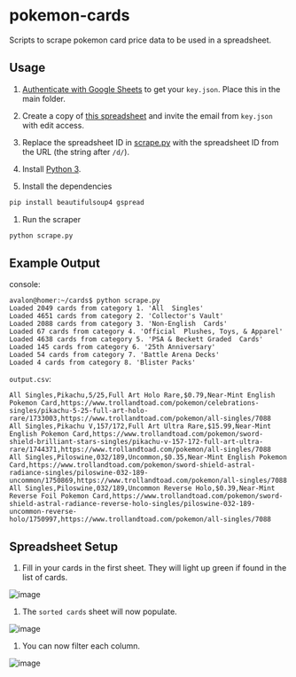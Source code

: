 # pokemon-cards

Scripts to scrape pokemon card price data to be used in a spreadsheet.

## Usage

1. [Authenticate with Google Sheets](https://docs.gspread.org/en/latest/oauth2.html) to get your `key.json`. Place this in the main folder.

1. Create a copy of [this spreadsheet](https://docs.google.com/spreadsheets/d/1qyP4u944LPuUsc1ZgTTibGZCifSkw76Vf6p7X0m9Hdg/edit?usp=sharing) and invite the email from `key.json` with edit access. 

1. Replace the spreadsheet ID in [scrape.py](scrape.py) with the spreadsheet ID from the URL (the string after `/d/`).

1. Install [Python 3](https://www.python.org/downloads/).

1. Install the dependencies
```bash
pip install beautifulsoup4 gspread
```

1. Run the scraper

```bash
python scrape.py
```


## Example Output

console:

```console
avalon@homer:~/cards$ python scrape.py 
Loaded 2049 cards from category 1. 'All  Singles'
Loaded 4651 cards from category 2. 'Collector's Vault'
Loaded 2088 cards from category 3. 'Non-English  Cards'
Loaded 67 cards from category 4. 'Official  Plushes, Toys, & Apparel'
Loaded 4638 cards from category 5. 'PSA & Beckett Graded  Cards'
Loaded 145 cards from category 6. '25th Anniversary'
Loaded 54 cards from category 7. 'Battle Arena Decks'
Loaded 4 cards from category 8. 'Blister Packs'
```

`output.csv`:

```csv
All Singles,Pikachu,5/25,Full Art Holo Rare,$0.79,Near-Mint English Pokemon Card,https://www.trollandtoad.com/pokemon/celebrations-singles/pikachu-5-25-full-art-holo-rare/1733003,https://www.trollandtoad.com/pokemon/all-singles/7088
All Singles,Pikachu V,157/172,Full Art Ultra Rare,$15.99,Near-Mint English Pokemon Card,https://www.trollandtoad.com/pokemon/sword-shield-brilliant-stars-singles/pikachu-v-157-172-full-art-ultra-rare/1744371,https://www.trollandtoad.com/pokemon/all-singles/7088
All Singles,Piloswine,032/189,Uncommon,$0.35,Near-Mint English Pokemon Card,https://www.trollandtoad.com/pokemon/sword-shield-astral-radiance-singles/piloswine-032-189-uncommon/1750869,https://www.trollandtoad.com/pokemon/all-singles/7088
All Singles,Piloswine,032/189,Uncommon Reverse Holo,$0.39,Near-Mint Reverse Foil Pokemon Card,https://www.trollandtoad.com/pokemon/sword-shield-astral-radiance-reverse-holo-singles/piloswine-032-189-uncommon-reverse-holo/1750997,https://www.trollandtoad.com/pokemon/all-singles/7088
```

## Spreadsheet Setup

1. Fill in your cards in the first sheet. They will light up green if found in the list of cards.

![image](https://user-images.githubusercontent.com/6510862/174883533-a09136ba-6702-4860-9ea0-9720391dd3ba.png)

1. The `sorted cards` sheet will now populate.

![image](https://user-images.githubusercontent.com/6510862/174884615-be7ff366-e9f3-46c3-8dd0-2adb5dcdf467.png)

1. You can now filter each column.

![image](https://user-images.githubusercontent.com/6510862/174885075-526f03c4-bed7-4340-9eca-001e028e3fc8.png)

